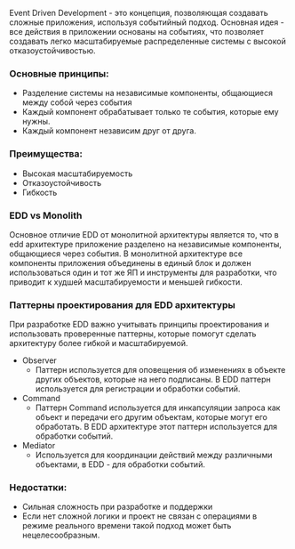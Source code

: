 Event Driven Development - это концепция, позволяющая создавать сложные приложения, используя событийный подход. Основная идея - все действия в приложении основаны на событиях, что позволяет создавать легко масштабируемые распределенные системы с высокой отказоустойчивостью.

### Основные принципы:
- Разделение системы на независимые компоненты, общающиеся между собой через события
- Каждый компонент обрабатывает только те события, которые ему нужны.
- Каждый компонент независим друг от друга.

### Преимущества:
- Высокая масштабируемость
- Отказоустойчивость
- Гибкость


### EDD vs Monolith
Основное отличие EDD от монолитной архитектуры является то, что в edd архитектуре приложение разделено на независимые компоненты, общающиеся через события.
В монолитной архитектуре все компоненты приложения объединены в единый блок и должен использоваться один и тот же ЯП и инструменты для разработки, что приводит к худшей масштабируемости и меньшей гибкости.


### Паттерны проектирования для EDD архитектуры
При разработке EDD важно учитывать принципы проектирования и использовать проверенные паттерны, которые помогут сделать архитектуру более гибкой и масштабируемой.
- Observer
	- Паттерн используется для оповещения об изменениях в объекте других объектов, которые на него подписаны. В EDD паттерн используется для регистрации и обработки событий.
- Command
	- Паттерн Command используется для инкапсуляции запроса как объект и передачи его другим объектам, которые могут его обработать. В EDD архитектуре этот паттерн используется для обработки событий.
- Mediator
	- Используется для координации действий между различными объектами, в EDD - для обработки событий.

### Недостатки:
- Сильная сложность при разработке и поддержки
- Если нет сложной логики и проект не связан с операциями в режиме реального времени такой подход может быть нецелесообразным.